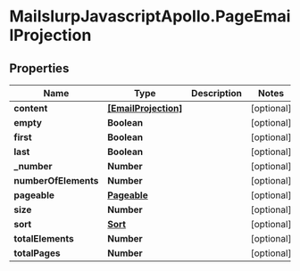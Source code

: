 # MailslurpJavascriptApollo.PageEmailProjection

## Properties

Name | Type | Description | Notes
------------ | ------------- | ------------- | -------------
**content** | [**[EmailProjection]**](EmailProjection.md) |  | [optional] 
**empty** | **Boolean** |  | [optional] 
**first** | **Boolean** |  | [optional] 
**last** | **Boolean** |  | [optional] 
**_number** | **Number** |  | [optional] 
**numberOfElements** | **Number** |  | [optional] 
**pageable** | [**Pageable**](Pageable.md) |  | [optional] 
**size** | **Number** |  | [optional] 
**sort** | [**Sort**](Sort.md) |  | [optional] 
**totalElements** | **Number** |  | [optional] 
**totalPages** | **Number** |  | [optional] 


